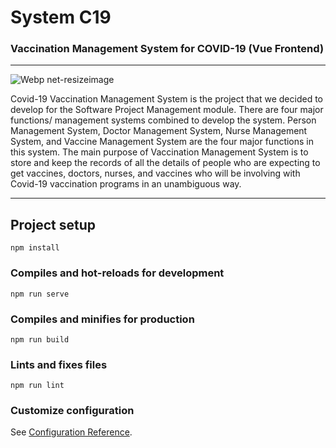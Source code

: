 # System C19
### Vaccination Management System for COVID-19 (Vue Frontend)
***

![Webp net-resizeimage](https://user-images.githubusercontent.com/55337770/130682344-dae0c39d-b768-4373-9ddb-9da6ea26dd5c.png)

Covid-19 Vaccination Management System is the project that we decided to develop for the Software Project Management module. There are four major functions/ management systems combined to develop the system. Person Management System, Doctor Management System, Nurse Management System, and Vaccine Management System are the four major functions in this system. The main purpose of Vaccination Management System is to store and keep the records of all the details of people who are expecting to get vaccines, doctors, nurses, and vaccines who will be involving with Covid-19 vaccination programs in an unambiguous way.


***
## Project setup
```
npm install
```

### Compiles and hot-reloads for development
```
npm run serve
```

### Compiles and minifies for production
```
npm run build
```

### Lints and fixes files
```
npm run lint
```

### Customize configuration
See [Configuration Reference](https://cli.vuejs.org/config/).
